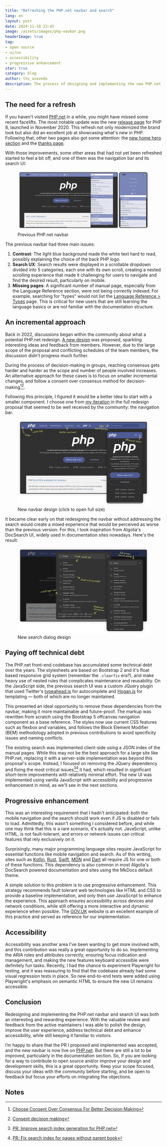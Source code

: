 ```yaml
---
title: "Refreshing the PHP.net navbar and search"
lang: en
layout: post
date: 2024-11-10 23:45
image: /assets/images/php-navbar.png
headerImage: true
tag:
- open source
- ui/ux
- accessibility
- progressive enhancement
star: true
category: blog
author: lhs_azevedo
description: The process of designing and implementing the new PHP.net navbar and search UI.
---
```


## The need for a refresh
If you haven't visited [PHP.net](https://www.php.net) in a while, you might have
missed some recent facelifts. The most notable update was the new [release
page](https://www.php.net/releases/8.3) for PHP 8, launched in November 2020.
This refresh not only modernized the brand look but also did an excellent job at
showcasing what's new in PHP. Following that, other two pages also got some
attention: the [new home hero section](https://github.com/php/web-php/pull/459)
and the [thanks page](https://github.com/php/web-php/pull/684).

With those improvements, some other areas that had not yet been refreshed
started to feel a bit off, and one of them was the navigation bar and its search
UI:

<figure class="bigger-image">
    <a
        target="_blank"
        href="/assets/images/2024-11-07-refreshing-the-php-navbar-design/previous.png"
    >
        <img
            alt="Previous PHP.net navbar screenshot"
            src="/assets/images/2024-11-07-refreshing-the-php-navbar-design/previous.png"
        >
    </a>
    <figcaption class="caption">Previous PHP.net navbar</figcaption>
</figure>

The previous navbar had three main issues:
1. **Contrast**: The light blue background made the white text hard to read,
   possibly explaining the choice of the back PHP logo.
2. **Search UX**: Search results were displayed in a scrollable dropdown divided
   into 5 categories, each one with its own scroll, creating a nested scrolling
   experience that made it challenging for users to navigate and find the
   desired result, particularly on mobile.
3. **Missing pages**: A significant number of manual page, especially from the
   Language Reference section, were not being correctly indexed. For example,
   searching for "types" would not list the [Language Reference >
   Types](https://www.php.net/manual/en/language.types.php) page. This is
   critical for new users that are still learning the language basics or are not
   familiar with the documentation structure.

## An incremental approach
Back in 2022, discussions began within the community about what a potential
PHP.net redesign. [A new
design](https://github.com/php/web-php/pull/602#issuecomment-1207166889) was
proposed, sparkling interesting ideas and feedback from members. However, due to
the large scope of the proposal and conflicting schedules of the team members,
the discussion didn't progress much further.

During the process of decision-making in groups, reaching consensus gets harder
and harder as the scope and number of people involved increases. An alternative
approach for these cases is to focus on smaller incremental changes, and follow
a consent over consensus method for decision-making[^con1][^con2].

Following this principle, I figured it would be a better idea to start with a
smaller component. I choose one from [my
iteration](https://github.com/php/web-php/pull/602#issuecomment-1207166889) in
the full redesign proposal that seemed to be well received by the community: the
navigation bar.

<figure class="bigger-image">
    <a
        target="_blank"
        href="/assets/images/2024-11-07-refreshing-the-php-navbar-design/new.png"
    >
        <img
            alt="New navbar design"
            src="/assets/images/2024-11-07-refreshing-the-php-navbar-design/new.png"
        >
    </a>
    <figcaption class="caption">
        New navbar design  (click to open full size)
    </figcaption>
</figure>

It became clear early on that redesigning the navbar without addressing the
search would create a mixed experience that would be perceived as worse than the
previous version. For this, I took inspiration from Algolia's DocSearch UI,
widely used in documentation sites nowadays. Here's the result:

<figure class="bigger-image">
    <a
        target="_blank"
        href="/assets/images/2024-11-07-refreshing-the-php-navbar-design/new-search.png"
    >
        <img
            alt="New search dialog"
            src="/assets/images/2024-11-07-refreshing-the-php-navbar-design/new-search.png"
        >
    </a>
    <figcaption class="caption">
        New search dialog design
    </figcaption>
</figure>

## Paying off technical debt
The PHP.net front-end codebase has accumulated some technical debt over the
years. The stylesheets are based on Bootstrap 2 and it's float based responsive
grid system (remember the `.clearfix` era?), and make heavy use of nested rules
that complicates maintenance and reusability. On the JavaScript side, the
previous search UI was a custom JQuery plugin that used Twitter's
[typeahead.js](https://twitter.github.io/typeahead.js/) for autocomplete and
[Hogan.js](https://twitter.github.io/hogan.js/) for templating — both of which
are no longer maintained.

This presented an ideal opportunity to remove these dependencies from the
navbar, making it more maintainable and future-proof. The markup was rewritten
from scratch using the Bootstrap 5 offcanvas navigation component as a base
reference. The styles now use current CSS features such as flexbox and
variables, and follows the Block Element Modifier (BEM) methodology adopted in
previous contributions to avoid specificity issues and naming conflicts.

The existing search was implemented client-side using a JSON index of the manual
pages. While this may not be the best approach for a large site like PHP.net,
replacing it with a server-side implementation was beyond this proposal's scope.
Instead, I focused on removing the JQuery dependency and fixing the most
critical issues[^3][^4] it had, which resulted in significant short-term
improvements with relatively minimal effort. The new UI was implemented using
vanilla JavaScript with accessibility and progressive enhancement in mind, as
we'll see in the next sections.

## Progressive enhancement
This was an interesting requirement that I hadn't anticipated: both the mobile
navigation and the search should work even if JS is disabled or fails to load.
Admittedly, this wasn't something I considered before, and while one may think
that this is a rare scenario, it's actually not. JavaScript, unlike HTML, is not
fault-tolerant, and errors or network issues can critical features that rely
exclusively on it.

Surprisingly, many major programming language sites require JavaScript for
essential functions like mobile navigation and search. As of this writing, sites
such as [Kotlin](https://kotlinlang.org/docs/home.html),
[Rust](https://doc.rust-lang.org/book/),
[Swift](https://docs.swift.org/swift-book/documentation/the-swift-programming-language/),
[MDN](developer.mozilla.org) and [Dart](https://dart.dev/) all require JS for
one or both of these functions. This dependency is also common in most Algolia's
DocSearch powered documentation and sites using the MkDocs default theme.

A simple solution to this problem is to use progressive enhancement. This
strategy recommends fault tolerant web technologies like HTML and CSS to provide
a baseline implementation, and only then use JavaScript to enhance the
experience. This approach ensures accessibility across devices and network
conditions, while still offering a more interactive and dynamic experience when
possible. The [GOV.UK](https://gov.uk/) website is an excellent example of this
practice and served as reference for our implementation.

## Accessibility
Accessibility was another area I've been wanting to get more involved with, and
this contribution was really a great opportunity to do so. Implementing the ARIA
roles and attributes correctly, ensuring focus indication and management, and
making the new features keyboard accessible were definitely fun tasks. Recently,
I had the chance to experiment Playwright for testing, and it was reassuring to
find that the codebase already had some visual regression tests in place. So new
end-to-end tests were added using Playwright's emphasis on semantic HTML to
ensure the new UI remains accessible.

## Conclusion
Redesigning and implementing the PHP.net navbar and search UI was both an
interesting and rewarding experience. With the valuable review and feedback from
the active maintainers I was able to polish the design, improve the user
experience, address technical debt and enhance accessibility, while still
keeping it familiar to visitors.

I’m happy to share that the PR I proposed and implemented was accepted, and the
new navbar is now live on [PHP.net](https://www.php.net). But there are still a
lot to be improved, particularly in the documentation section. So, if you are
looking for a way to contribute to open source and/or improve your design and
development skills, this is a great opportunity. Keep your scope focused,
discuss your ideas with the community before starting, and be open to feedback
but focus your efforts on integrating the objections.

## Notes

[^con1]: [Choose Consent Over Consensus For Better Decision Making](https://www.hoop.app/blog/choose-consent-over-consensus-for-better-decision-making)
[^con2]: [Consent decision making](https://www.sociocracyforall.org/consent-decision-making/)
[^3]: [PR: Improve search index generation for PHP.net](https://github.com/php/phd/pull/154)
[^4]: [PR: Fix search index for pages without parent book](https://github.com/php/phd/pull/160)

